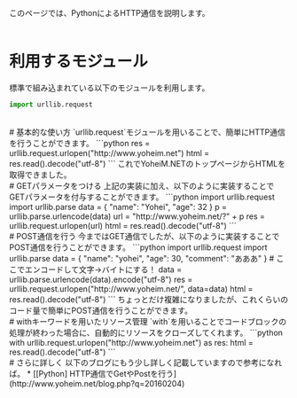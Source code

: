 このページでは、PythonによるHTTP通信を説明します。  
<br>
# 利用するモジュール
標準で組み込まれている以下のモジュールを利用します。
```python
import urllib.request
```
<br>
# 基本的な使い方
`urllib.request`モジュールを用いることで、簡単にHTTP通信を行うことができます。
```python
res = urllib.request.urlopen("http://www.yoheim.net")
html = res.read().decode("utf-8")
```
これでYoheiM.NETのトップページからHTMLを取得できました。  
<br>
# GETパラメータをつける
上記の実装に加え、以下のように実装することでGETパラメータを付与することができます。
```python
import urllib.request
import urllib.parse
data = {
    "name": "Yohei",
    "age": 32
}
p = urllib.parse.urlencode(data)
url = "http://www.yoheim.net/?" + p
res = urllib.request.urlopen(url)
html = res.read().decode("utf-8")
```
<br>
# POST通信を行う
今まではGET通信でしたが、以下のように実装することでPOST通信を行うことができます。
```python
import urllib.request
import urllib.parse
data = {
    "name": "yohei",
    "age": 30,
    "comment": "あああ"
}
# ここでエンコードして文字→バイトにする！
data = urllib.parse.urlencode(data).encode("utf-8")
res = urllib.request.urlopen("http://www.yoheim.net/", data=data)
html = res.read().decode("utf-8")
```
ちょっとだけ複雑になりましたが、これくらいのコード量で簡単にPOST通信を行うことができます。  
<br>
# withキーワードを用いたリソース管理
`with`を用いることでコードブロックの処理が終わった場合に、自動的にリソースをクローズしてくれます。
```python
with urllib.request.urlopen("http://www.yoheim.net") as res:
   html = res.read().decode("utf-8")
```
<br>
# さらに詳しく
以下のブログにもう少し詳しく記載していますので参考になれば。
 * [[Python] HTTP通信でGetやPostを行う](http://www.yoheim.net/blog.php?q=20160204)
